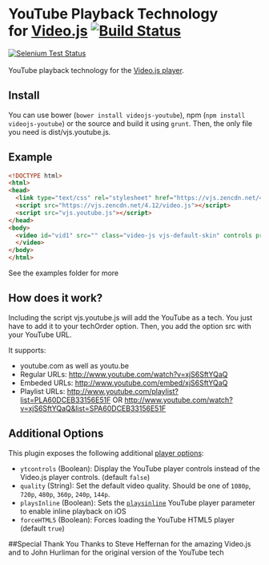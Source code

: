 # YouTube Playback Technology<br />for [Video.js](https://github.com/videojs/video.js) [![Build Status](https://travis-ci.org/eXon/videojs-youtube.svg?branch=master)](https://travis-ci.org/eXon/videojs-youtube)
[![Selenium Test Status](https://saucelabs.com/browser-matrix/videojs-youtube.svg)](https://saucelabs.com/u/videojs-youtube)
<br /><br />
YouTube playback technology for the [Video.js player](https://github.com/videojs/video.js/).

## Install
You can use bower (`bower install videojs-youtube`), npm (`npm install videojs-youtube`) or the source and build it using `grunt`. Then, the only file you need is dist/vjs.youtube.js.

## Example
```html
<!DOCTYPE html>
<html>
<head>
  <link type="text/css" rel="stylesheet" href="https://vjs.zencdn.net/4.12/video-js.css" />
  <script src="https://vjs.zencdn.net/4.12/video.js"></script>
  <script src="vjs.youtube.js"></script>
</head>
<body>
  <video id="vid1" src="" class="video-js vjs-default-skin" controls preload="auto" width="640" height="360" data-setup='{ "techOrder": ["youtube"], "src": "http://www.youtube.com/watch?v=xjS6SftYQaQ" }'>
  </video>
</body>
</html>
```


See the examples folder for more

## How does it work?
Including the script vjs.youtube.js will add the YouTube as a tech. You just have to add it to your techOrder option. Then, you add the option src with your YouTube URL.

It supports:
- youtube.com as well as youtu.be
- Regular URLs: http://www.youtube.com/watch?v=xjS6SftYQaQ
- Embeded URLs: http://www.youtube.com/embed/xjS6SftYQaQ
- Playlist URLs: http://www.youtube.com/playlist?list=PLA60DCEB33156E51F OR http://www.youtube.com/watch?v=xjS6SftYQaQ&list=SPA60DCEB33156E51F

## Additional Options
This plugin exposes the following additional [player options](https://github.com/videojs/video.js/blob/master/docs/guides/options.md):

- `ytcontrols` (Boolean): Display the YouTube player controls instead of the Video.js player controls. (default `false`)
- `quality` (String): Set the default video quality. Should be one of `1080p`, `720p`, `480p`, `360p`, `240p`, `144p`.
- `playsInline` (Boolean): Sets the [`playsinline`](https://developers.google.com/youtube/player_parameters?playerVersion=HTML5#playsinline) YouTube player parameter to enable inline playback on iOS
- `forceHTML5` (Boolean): Forces loading the YouTube HTML5 player (default `true`)

##Special Thank You
Thanks to Steve Heffernan for the amazing Video.js and to John Hurliman for the original version of the YouTube tech

